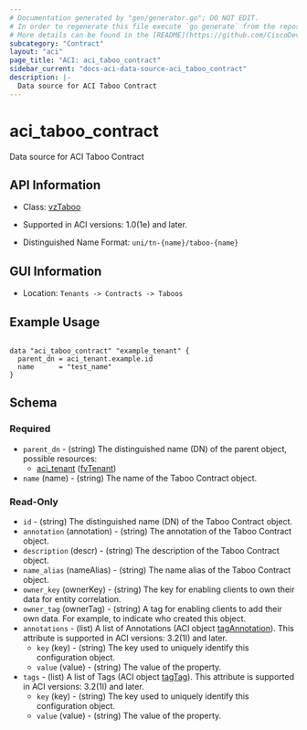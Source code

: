 ```yaml
---
# Documentation generated by "gen/generator.go"; DO NOT EDIT.
# In order to regenerate this file execute `go generate` from the repository root.
# More details can be found in the [README](https://github.com/CiscoDevNet/terraform-provider-aci/blob/master/README.md).
subcategory: "Contract"
layout: "aci"
page_title: "ACI: aci_taboo_contract"
sidebar_current: "docs-aci-data-source-aci_taboo_contract"
description: |-
  Data source for ACI Taboo Contract
---
```


# aci_taboo_contract #

Data source for ACI Taboo Contract

## API Information ##

* Class: [vzTaboo](https://pubhub.devnetcloud.com/media/model-doc-latest/docs/app/index.html#/objects/vzTaboo/overview)

* Supported in ACI versions: 1.0(1e) and later.

* Distinguished Name Format: `uni/tn-{name}/taboo-{name}`

## GUI Information ##

* Location: `Tenants -> Contracts -> Taboos`

## Example Usage ##

```hcl

data "aci_taboo_contract" "example_tenant" {
  parent_dn = aci_tenant.example.id
  name      = "test_name"
}

```

## Schema ##

### Required ###

* `parent_dn` - (string) The distinguished name (DN) of the parent object, possible resources:
  - [aci_tenant](https://registry.terraform.io/providers/CiscoDevNet/aci/latest/docs/resources/tenant) ([fvTenant](https://pubhub.devnetcloud.com/media/model-doc-latest/docs/app/index.html#/objects/fvTenant/overview))
* `name` (name) - (string) The name of the Taboo Contract object.

### Read-Only ###

* `id` - (string) The distinguished name (DN) of the Taboo Contract object.
* `annotation` (annotation) - (string) The annotation of the Taboo Contract object.
* `description` (descr) - (string) The description of the Taboo Contract object.
* `name_alias` (nameAlias) - (string) The name alias of the Taboo Contract object.
* `owner_key` (ownerKey) - (string) The key for enabling clients to own their data for entity correlation.
* `owner_tag` (ownerTag) - (string) A tag for enabling clients to add their own data. For example, to indicate who created this object.
* `annotations` - (list) A list of Annotations (ACI object [tagAnnotation](https://pubhub.devnetcloud.com/media/model-doc-latest/docs/app/index.html#/objects/tagAnnotation/overview)). This attribute is supported in ACI versions: 3.2(1l) and later.
    * `key` (key) - (string) The key used to uniquely identify this configuration object.
    * `value` (value) - (string) The value of the property.
* `tags` - (list) A list of Tags (ACI object [tagTag](https://pubhub.devnetcloud.com/media/model-doc-latest/docs/app/index.html#/objects/tagTag/overview)). This attribute is supported in ACI versions: 3.2(1l) and later.
    * `key` (key) - (string) The key used to uniquely identify this configuration object.
    * `value` (value) - (string) The value of the property.
